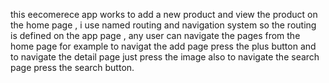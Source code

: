 this eecomerece app works to add a new product and view the product on the home page , 
i use named routing  and navigation system so the routing is defined on the app page , any user can navigate the pages from the home page
for example to navigat the add page press the plus button and to navigate the detail page just press the image also to navigate the search page press the search button.
